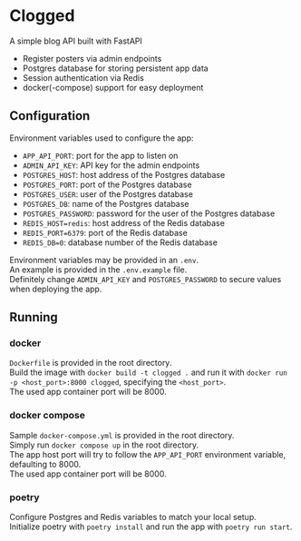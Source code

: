 # Clogged

A simple blog API built with FastAPI

- Register posters via admin endpoints 
- Postgres database for storing persistent app data
- Session authentication via Redis
- docker(-compose) support for easy deployment

## Configuration

Environment variables used to configure the app:
- `APP_API_PORT`: port for the app to listen on
- `ADMIN_API_KEY`: API key for the admin endpoints
- `POSTGRES_HOST`: host address of the Postgres database
- `POSTGRES_PORT`: port of the Postgres database
- `POSTGRES_USER`: user of the Postgres database
- `POSTGRES_DB`: name of the Postgres database
- `POSTGRES_PASSWORD`: password for the user of the Postgres database
- `REDIS_HOST=redis`: host address of the Redis database
- `REDIS_PORT=6379`: port of the Redis database
- `REDIS_DB=0`: database number of the Redis database

Environment variables may be provided in an `.env`.  
An example is provided in the `.env.example` file.  
Definitely change `ADMIN_API_KEY` and `POSTGRES_PASSWORD` to secure values when deploying the app.  

## Running

### docker
`Dockerfile` is provided in the root directory.  
Build the image with `docker build -t clogged .` and run it with `docker run -p <host_port>:8000 clogged`, specifying the `<host_port>`.  
The used app container port will be 8000.

### docker compose
Sample `docker-compose.yml` is provided in the root directory.  
Simply run `docker compose up` in the root directory.  
The app host port will try to follow the `APP_API_PORT` environment variable, defaulting to 8000.  
The used app container port will be 8000.  

### poetry
Configure Postgres and Redis variables to match your local setup.  
Initialize poetry with `poetry install` and run the app with `poetry run start`.
